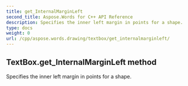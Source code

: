 ```yaml
---
title: get_InternalMarginLeft
second_title: Aspose.Words for C++ API Reference
description: Specifies the inner left margin in points for a shape. 
type: docs
weight: 0
url: /cpp/aspose.words.drawing/textbox/get_internalmarginleft/
---
```

## TextBox.get_InternalMarginLeft method


Specifies the inner left margin in points for a shape.

